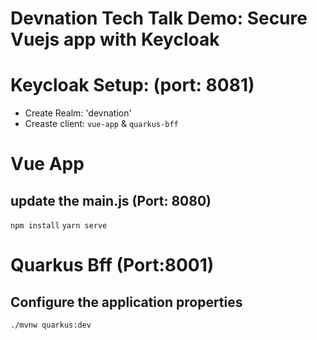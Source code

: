 # Devnation Tech Talk Demo: Secure Vuejs app with Keycloak

# Keycloak Setup: (port: 8081)
* Create Realm: 'devnation' 
* Creaste client: `vue-app` & `quarkus-bff`


# Vue App
## update the main.js (Port: 8080)
`npm install`
`yarn serve`


# Quarkus Bff (Port:8001)
## Configure the application properties
`./mvnw quarkus:dev`
